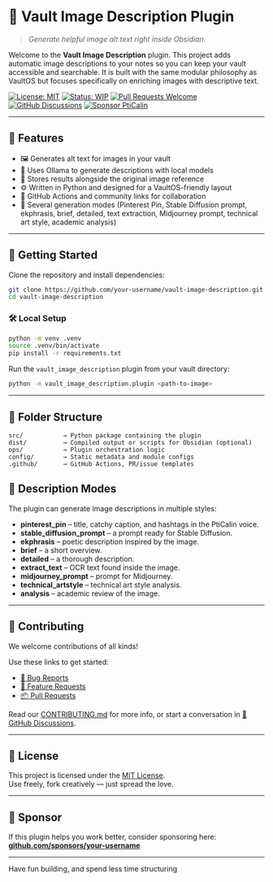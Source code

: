 # 🔌 Vault Image Description Plugin

> _Generate helpful image alt text right inside Obsidian._

Welcome to the **Vault Image Description** plugin. This project adds automatic
image descriptions to your notes so you can keep your vault accessible and
searchable. It is built with the same modular philosophy as VaultOS but focuses
specifically on enriching images with descriptive text.

[![License: MIT](https://img.shields.io/badge/License-MIT-green.svg)](LICENSE)
[![Status: WIP](https://img.shields.io/badge/status-WIP-yellow.svg)](WIP)
[![Pull Requests Welcome](https://img.shields.io/badge/PRs-welcome-brightgreen.svg)](./.github/PULL_REQUEST_TEMPLATE.md)
[![GitHub Discussions](https://img.shields.io/badge/💬-Discussions-blueviolet?logo=github)](https://github.com/your-username/vault-image-description/discussions)
[![Sponsor PtiCalin](https://img.shields.io/badge/Sponsor-💖-f06292.svg?logo=githubsponsors)](https://github.com/sponsors/your-username)

---

## 🧰 Features

- 🖼️ Generates alt text for images in your vault
- 🤖 Uses Ollama to generate descriptions with local models
- 📑 Stores results alongside the original image reference
- ⚙️ Written in Python and designed for a VaultOS-friendly layout
- 💬 GitHub Actions and community links for collaboration
- 🔄 Several generation modes (Pinterest Pin, Stable Diffusion prompt, ekphrasis, brief, detailed, text extraction, Midjourney prompt, technical art style, academic analysis)

---

## 🚀 Getting Started

Clone the repository and install dependencies:

```bash
git clone https://github.com/your-username/vault-image-description.git
cd vault-image-description
```

### 🛠 Local Setup

```bash
python -m venv .venv
source .venv/bin/activate
pip install -r requirements.txt
```

Run the `vault_image_description` plugin from your vault directory:

```bash
python -m vault_image_description.plugin <path-to-image>
```

---

## 🧱 Folder Structure

```plaintext
src/           → Python package containing the plugin
dist/          → Compiled output or scripts for Obsidian (optional)
ops/           → Plugin orchestration logic
config/        → Static metadata and module configs
.github/       → GitHub Actions, PR/issue templates
```

## 🎨 Description Modes

The plugin can generate image descriptions in multiple styles:

- **pinterest_pin** – title, catchy caption, and hashtags in the PtiCalin voice.
- **stable_diffusion_prompt** – a prompt ready for Stable Diffusion.
- **ekphrasis** – poetic description inspired by the image.
- **brief** – a short overview.
- **detailed** – a thorough description.
- **extract_text** – OCR text found inside the image.
- **midjourney_prompt** – prompt for Midjourney.
- **technical_artstyle** – technical art style analysis.
- **analysis** – academic review of the image.

---

## 🤝 Contributing

We welcome contributions of all kinds!

Use these links to get started:

- [🐛 Bug Reports](./.github/ISSUE_TEMPLATE/bug_report.md)
- [🌟 Feature Requests](./.github/ISSUE_TEMPLATE/feature_request.md)
- [📦 Pull Requests](./.github/PULL_REQUEST_TEMPLATE.md)

Read our [CONTRIBUTING.md](CONTRIBUTING.md) for more info, or start a conversation in [💬 GitHub Discussions](https://github.com/your-username/vault-image-description/discussions).

---

## 📜 License

This project is licensed under the [MIT License](LICENSE).  
Use freely, fork creatively — just spread the love.

---

## 💌 Sponsor

If this plugin helps you work better, consider sponsoring here:
[**github.com/sponsors/your-username**](https://github.com/sponsors/your-username)

---

Have fun building, and spend less time structuring
